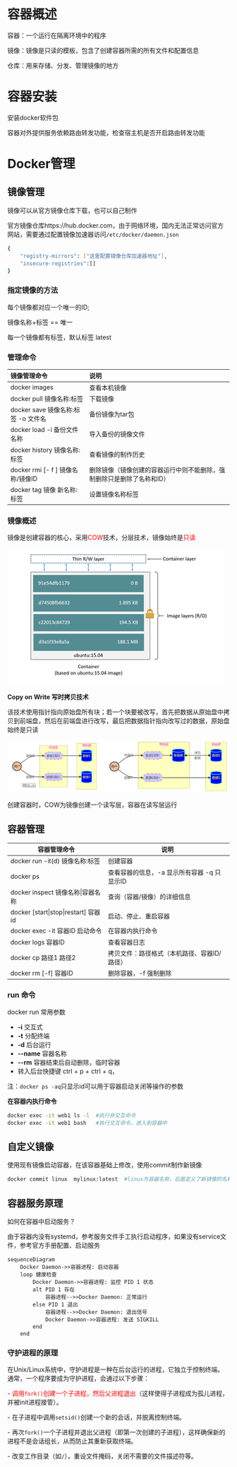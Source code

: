 # 容器概述

容器：一个运行在隔离环境中的程序

镜像：镜像是只读的模板，包含了创建容器所需的所有文件和配置信息

仓库：用来存储、分发、管理镜像的地方

# 容器安装

安装docker软件包

容器对外提供服务依赖路由转发功能，检查宿主机是否开启路由转发功能

# Docker管理

## 镜像管理

镜像可以从官方镜像仓库下载，也可以自己制作

官方镜像仓库https://hub.docker.com，由于网络环境，国内无法正常访问官方网站，需要通过配置镜像加速器访问`/etc/docker/daemon.json`

```bash
{
    "registry-mirrors": ["这里配置镜像仓库加速器地址"],
    "insecure-registries":[]
}
```

### **指定镜像的方法**

每个镜像都对应一个唯一的ID;

镜像名称+标签 == 唯一

每一个镜像都有标签，默认标签 latest

### **管理命令**

| 镜像管理命令                        | 说明                                                         |
| :---------------------------------- | :----------------------------------------------------------- |
| docker images                       | 查看本机镜像                                                 |
| docker pull 镜像名称:标签           | 下载镜像                                                     |
| docker save 镜像名称:标签 -o 文件名 | 备份镜像为tar包                                              |
| docker load -i 备份文件名称         | 导入备份的镜像文件                                           |
| docker history 镜像名称:标签        | 查看镜像的制作历史                                           |
| docker rmi [- f ]  镜像名称/镜像ID  | 删除镜像（镜像创建的容器运行中则不能删除，强制删除只是删除了名称和ID） |
| docker  tag 镜像  新名称:标签       | 设置镜像名称标签                                             |

###  镜像概述

镜像是创建容器的核心，采用<font color='red'>COW</font>技术，分层技术，镜像始终是<font color='red'>只读</font>

![image-20250603143134433](./image-20250603143134433.png)

**Copy on Write 写时拷贝技术**

该技术使用指针指向原始盘所有块；若一个块要被改写，首先把数据从原始盘中拷贝到前端盘，然后在前端盘进行改写，最后把数据指针指向改写过的数据，原始盘始终是只读

![image-20250603144250830](./image-20250603144250830.png)

创建容器时，COW为镜像创建一个读写层，容器在读写层运行

## 容器管理

| 容器管理命令                         | 说明                                         |
| ------------------------------------ | -------------------------------------------- |
| docker run -it(d) 镜像名称:标签      | 创建容器                                     |
| docker ps                            | 查看容器的信息，-a 显示所有容器  -q 只显示ID |
| docker inspect 镜像名称\|容器名称    | 查询（容器/镜像）的详细信息                  |
| docker [start\|stop\|restart] 容器id | 启动、停止、重启容器                         |
| docker exec -it 容器ID 启动命令      | 在容器内执行命令                             |
| docker logs 容器ID                   | 查看容器日志                                 |
| docker cp 路径1 路径2                | 拷贝文件：路径格式（本机路径、容器ID/路径）  |
| docker rm [-f]  容器ID               | 删除容器，-f 强制删除                        |

### run 命令

docker run 常用参数

- **-i** 交互式
- **-t** 分配终端
- **-d** 后台运行
- **--name**  容器名称
- **--rm** 容器结束后自动删除，临时容器
- 转入后台快捷键 ctrl + p + ctrl + q，

注：`docker ps -aq`只显示id可以用于容器启动关闭等操作的参数

**在容器内执行命令**

```bash
docker exec -it web1 ls -l	#执行非交互命令
docker exec -it web1 bash 	#执行交互命令，进入到容器中
```

##  自定义镜像

使用现有镜像启动容器，在该容器基础上修改，使用commit制作新镜像

```bash
docker commit linux  mylinux:latest  #linux为容器名称，后面定义了新镜像的名称和标签
```

## 容器服务原理

如何在容器中启动服务？

由于容器内没有systemd，参考服务文件手工执行启动程序，如果没有service文件，参考官方手册配置、启动服务

```mermaid
sequenceDiagram
    Docker Daemon->>容器进程: 启动容器
    loop 健康检查
        Docker Daemon->>容器进程: 监控 PID 1 状态
        alt PID 1 存在
            容器进程-->>Docker Daemon: 正常运行
        else PID 1 退出
            容器进程-->>Docker Daemon: 退出信号
            Docker Daemon->>容器进程: 发送 SIGKILL
        end
    end
```

### 守护进程的原理

在Unix/Linux系统中，守护进程是一种在后台运行的进程，它独立于控制终端。通常，一个程序要成为守护进程，会通过以下步骤：

\- <font color='red'>调用`fork()`创建一个子进程，然后父进程退出</font>（这样使得子进程成为孤儿进程，并被init进程接管）。

\- 在子进程中调用`setsid()`创建一个新的会话，并脱离控制终端。

\- 再次`fork()`一个子进程并退出父进程（即第一次创建的子进程），这样确保新的进程不是会话组长，从而防止其重新获取终端。

\- 改变工作目录（如`/`），重设文件掩码，关闭不需要的文件描述符等。

